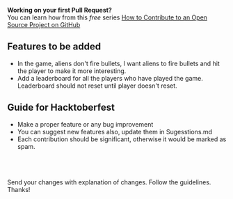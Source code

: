 **Working on your first Pull Request?**</br>
You can learn how from this *free* series [How to Contribute to an Open Source Project on GitHub](https://egghead.io/series/how-to-contribute-to-an-open-source-project-on-github) 

## Features to be added

- In the game, aliens don't fire bullets, I want aliens to fire bullets and hit the player to make it more interesting.
- Add a leaderboard for all the players who have played the game. Leaderboard should not reset until player doesn't reset. 

## Guide for Hacktoberfest

- Make a proper feature or any bug improvement
- You can suggest new features also, update them in Sugesstions.md
- Each contribution should be significant, otherwise it would be marked as spam.


<br><br><br>
Send your changes with explanation of changes. Follow the guidelines. Thanks!
